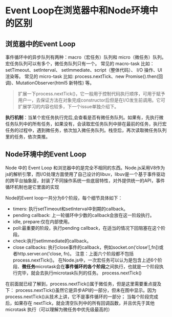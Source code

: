 # Event Loop在浏览器中和Node环境中的区别

## 浏览器中的Event Loop

事件循环中的异步队列有两种：macro（宏任务）队列和 micro（微任务）队列。宏任务队列可以有多个，微任务队列只有一个。
常见的 macro-task 比如：setTimeout、setInterval、 setImmediate、script（整体代码）、 I/O 操作、UI 渲染等。
常见的 micro-task 比如: process.nextTick、new Promise().then(回调)、MutationObserver(html5 新特性) 等。

> 扩展一下process.nextTick()，它一般用于控制代码执行顺序，可用于赋予用户一，去保证方法在对象完成constructor后但是在I/O发生前调用。它可扩展学习的内容也较多，下一个issue单独介绍下。
> 

**执行机制**：当某个宏任务执行完后,会查看是否有微任务队列。如果有，先执行微任务队列中的所有任务，如果没有，会读取宏任务队列中排在最前的任务，执行宏任务的过程中，遇到微任务，依次加入微任务队列。栈空后，再次读取微任务队列里的任务，依次类推。

## Node环境中的Event Loop

Node 中的 Event Loop 和浏览器中的是完全不相同的东西。Node.js采用V8作为js的解析引擎，而I/O处理方面使用了自己设计的libuv，libuv是一个基于事件驱动的跨平台抽象层，封装了不同操作系统一些底层特性，对外提供统一的API，事件循环机制也是它里面的实现

Node的Event loop一共分为6个阶段，每个细节具体如下：

- timers: 执行setTimeout和setInterval中到期的callback。
- pending callback: 上一轮循环中少数的callback会放在这一阶段执行。
- idle, prepare:仅在内部使用。
- poll:最重要的阶段，执行pending callback，在适当的情况下回阻塞在这个阶段。
- check:执行setImmediate的callback。
- close callbacks: 执行close事件的callback，例如socket.on(‘close’[,fn])或者http.server.on('close, fn)。
注意：上面六个阶段都不包括 process.nextTick()。
在Node.js中，一次宏任务可以认为是包含上述6个阶段、**微任务**microtask会在**事件循环的各个阶段**之间执行，也就是一个阶段执行完毕，就会去执行microtask队列的任务。
process.nextTick()

在前面就已经了解到，process.nextTick()属于微任务，但是这里需要重点提及下：
process.nextTick()虽然它是异步API的一部分，但未在图中显示。因为process.nextTick()从技术上讲，它不是事件循环的一部分；
当每个阶段完成后，如果存在 nextTick，就会清空队列中的所有回调函数，并且优先于其他 microtask 执行（可以理解为微任务中优先级最高的）